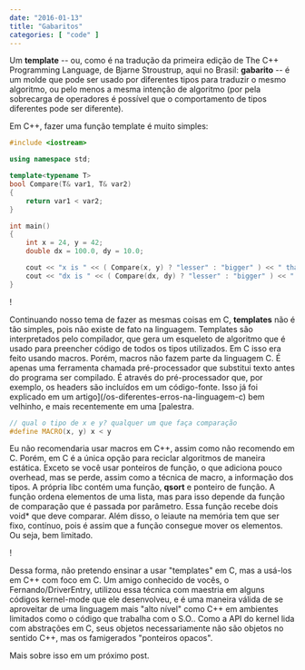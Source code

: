```yaml
---
date: "2016-01-13"
title: "Gabaritos"
categories: [ "code" ]
---
```

Um __template__ -- ou, como é na tradução da primeira edição de The C++ Programming Language, de Bjarne Stroustrup, aqui no Brasil: __gabarito__ -- é um molde que pode ser usado por diferentes tipos para traduzir o mesmo algoritmo, ou pelo menos a mesma intenção de algoritmo (por pela sobrecarga de operadores é possível que o comportamento de tipos diferentes pode ser diferente).

Em C++, fazer uma função template é muito simples:

```cpp
#include <iostream>

using namespace std;

template<typename T>
bool Compare(T& var1, T& var2)
{
	return var1 < var2;
}

int main()
{
	int x = 24, y = 42;
	double dx = 100.0, dy = 10.0;

	cout << "x is " << ( Compare(x, y) ? "lesser" : "bigger" ) << " than y\n";
	cout << "dx is " << ( Compare(dx, dy) ? "lesser" : "bigger" ) << " than dy\n";
}
```

!

Continuando nosso tema de fazer as mesmas coisas em C, __templates__ não é tão simples, pois não existe de fato na linguagem. Templates são interpretados pelo compilador, que gera um esqueleto de algoritmo que é usado para preencher código de todos os tipos utilizados. Em C isso era feito usando macros. Porém, macros não fazem parte da linguagem C. É apenas uma ferramenta chamada pré-processador que substitui texto antes do programa ser compilado. É através do pré-processador que, por exemplo, os headers são incluídos em um código-fonte. Isso já foi explicado em um artigo](/os-diferentes-erros-na-linguagem-c) bem velhinho, e mais recentemente em uma [palestra.

```cpp
// qual o tipo de x e y? qualquer um que faça comparação
#define MACRO(x, y) x < y
```

Eu não recomendaria usar macros em C++, assim como não recomendo em C. Porém, em C é a única opção para reciclar algoritmos de maneira estática. Exceto se você usar ponteiros de função, o que adiciona pouco overhead, mas se perde, assim como a técnica de macro, a informação dos tipos. A própria libc contém uma função, __qsort__ e ponteiro de função. A função ordena elementos de uma lista, mas para isso depende da função de comparação que é passada por parâmetro. Essa função recebe dois void* que deve comparar. Além disso, o leiaute na memória tem que ser fixo, contínuo, pois é assim que a função consegue mover os elementos. Ou seja, bem limitado.

!

Dessa forma, não pretendo ensinar a usar "templates" em C, mas a usá-los em C++ com foco em C. Um amigo conhecido de vocês, o Fernando/DriverEntry, utilizou essa técnica com maestria em alguns códigos kernel-mode que ele desenvolveu, e é uma maneira válida de se aproveitar de uma linguagem mais "alto nível" como C++ em ambientes limitados como o código que trabalha com o S.O.. Como a API do kernel lida com abstrações em C, seus objetos necessariamente não são objetos no sentido C++, mas os famigerados "ponteiros opacos".

Mais sobre isso em um próximo post.
